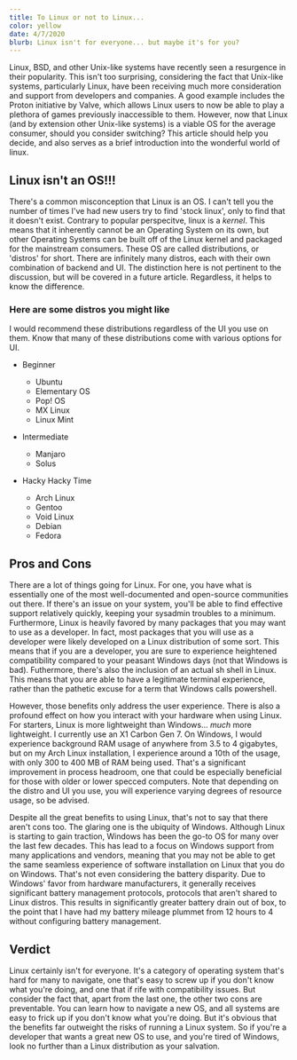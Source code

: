 ```yaml
---
title: To Linux or not to Linux...
color: yellow
date: 4/7/2020
blurb: Linux isn't for everyone... but maybe it's for you?
---
```


Linux, BSD, and other Unix-like systems have recently seen a resurgence in their popularity. This isn't too surprising, considering the fact that Unix-like systems, particularly Linux, have been receiving much more consideration and support from developers and companies. A good example includes the Proton initiative by Valve, which allows Linux users to now be able to play a plethora of games previously inaccessible to them. However, now that Linux (and by extension other Unix-like systems) is a viable OS for the average consumer, should you consider switching? This article should help you decide, and also serves as a brief introduction into the wonderful world of linux.

## Linux isn't an OS!!!
There's a common misconception that Linux is an OS. I can't tell you the number of times I've had new users try to find 'stock linux', only to find that it doesn't exist. Contrary to popular perspecitve, linux is a *kernel*. This means that it inherently cannot be an Operating System on its own, but other Operating Systems can be built off of the Linux kernel and packaged for the mainstream consumers. These OS are called distributions, or 'distros' for short. There are infinitely many distros, each with their own combination of backend and UI. The distinction here is not pertinent to the discussion, but will be covered in a future article. Regardless, it helps to know the difference.

### Here are some distros you might like
I would recommend these distributions regardless of the UI you use on them. Know that many of these distributions come with various options for UI.

* Beginner
  * Ubuntu
  * Elementary OS
  * Pop! OS
  * MX Linux
  * Linux Mint

* Intermediate
  * Manjaro
  * Solus

* Hacky Hacky Time
  * Arch Linux
  * Gentoo 
  * Void Linux
  * Debian
  * Fedora

## Pros and Cons
There are a lot of things going for Linux. For one, you have what is essentially one of the most well-documented and open-source communities out there. If there's an issue on your system, you'll be able to find effective support relatively quickly, keeping your sysadmin troubles to a minimum. Furthermore, Linux is heavily favored by many packages that you may want to use as a developer. In fact, most packages that you will use as a developer were likely developed on a Linux distribution of some sort. This means that if you are a developer, you are sure to experience heightened compatibility compared to your peasant Windows days (not that Windows is bad). Futhermore, there's also the inclusion of an actual sh shell in Linux. This means that you are able to have a legitimate terminal experience, rather than the pathetic excuse for a term that Windows calls powershell.

However, those benefits only address the user experience. There is also a profound effect on how you interact with your hardware when using Linux. For starters, Linux is more lightweight than Windows... *much* more lightweight. I currently use an X1 Carbon Gen 7. On Windows, I would experience background RAM usage of anywhere from 3.5 to 4 gigabytes, but on my Arch Linux installation, I experience around a 10th of the usage, with only 300 to 400 MB of RAM being used. That's a significant improvement in process headroom, one that could be especially beneficial for those with older or lower specced computers. Note that depending on the distro and UI you use, you will experience varying degrees of resource usage, so be advised.

Despite all the great benefits to using Linux, that's not to say that there aren't cons too. The glaring one is the ubiquity of Windows. Although Linux is starting to gain traction, Windows has been the go-to OS for many over the last few decades. This has lead to a focus on Windows support from many applications and vendors, meaning that you may not be able to get the same seamless experience of software installation on Linux that you do on Windows. That's not even considering the battery disparity. Due to Windows' favor from hardware manufacturers, it generally receives significant battery management protocols, protocols that aren't shared to Linux distros. This results in significantly greater battery drain out of box, to the point that I have had my battery mileage plummet from 12 hours to 4 without configuring battery management.

## Verdict
Linux certainly isn't for everyone. It's a category of operating system that's hard for many to navigate, one that's easy to screw up if you don't know what you're doing, and one that if rife with compatibility issues. But consider the fact that, apart from the last one, the other two cons are preventable. You can learn how to navigate a new OS, and all systems are easy to frick up if you don't know what you're doing. But it's obvious that the benefits far outweight the risks of running a Linux system. So if you're a developer that wants a great new OS to use, and you're tired of Windows, look no further than a Linux distribution as your salvation.
